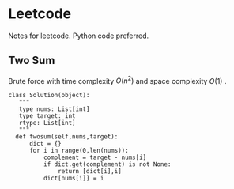# Leetcode
Notes for leetcode. Python code preferred.

##  Two Sum
Brute force with time complexity $O(n^2)$ and space complexity $O(1)$ .
```
class Solution(object):
   """
   type nums: List[int]
   type target: int
   rtype: List[int]
   """
  def twosum(self,nums,target):
      dict = {}
      for i in range(0,len(nums)):
          complement = target - nums[i]
          if dict.get(complement) is not None:
              return [dict[i],i]
          dict[nums[i]] = i 
              
  
```
